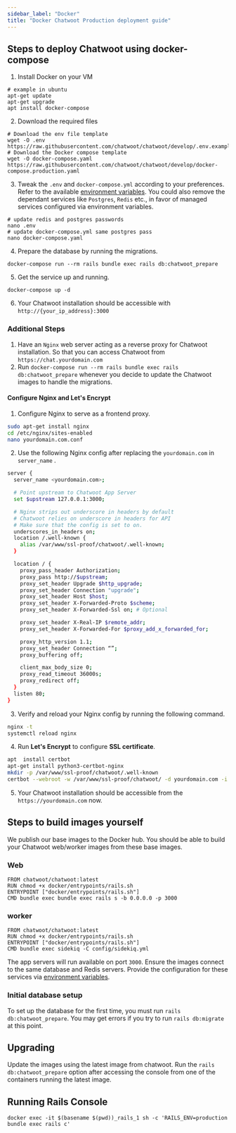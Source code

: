 ```yaml
---
sidebar_label: "Docker"
title: "Docker Chatwoot Production deployment guide"
---
```



## Steps to deploy Chatwoot using docker-compose

1) Install Docker on your VM
```
# example in ubuntu
apt-get update
apt-get upgrade
apt install docker-compose
```

2) Download the required files
```
# Download the env file template
wget -O .env https://raw.githubusercontent.com/chatwoot/chatwoot/develop/.env.example
# Download the Docker compose template
wget -O docker-compose.yaml https://raw.githubusercontent.com/chatwoot/chatwoot/develop/docker-compose.production.yaml
```

3) Tweak the `.env` and `docker-compose.yml` according to your preferences. Refer to the available [environment variables](/docs/self-hosted/configuration/environment-variables). You could also remove the dependant services like `Postgres`, `Redis` etc., in favor of managed services configured via environment variables.

```
# update redis and postgres passwords
nano .env
# update docker-compose.yml same postgres pass
nano docker-compose.yaml
```

4) Prepare the database by running the migrations.
```
docker-compose run --rm rails bundle exec rails db:chatwoot_prepare
```

5) Get the service up and running.
```
docker-compose up -d
```

6) Your Chatwoot installation should be accessible with `http://{your_ip_address}:3000`

### Additional Steps

1) Have an `Nginx` web server acting as a reverse proxy for Chatwoot installation. So that you can access Chatwoot from `https://chat.yourdomain.com`
2) Run `docker-compose run --rm rails bundle exec rails db:chatwoot_prepare` whenever you decide to update the Chatwoot images to handle the migrations.

#### Configure Nginx and **Let's Encrypt**

1. Configure Nginx to serve as a frontend proxy.

```bash
sudo apt-get install nginx
cd /etc/nginx/sites-enabled
nano yourdomain.com.conf
```

2. Use the following Nginx config after replacing the `yourdomain.com` in `server_name` .

```bash
server {
  server_name <yourdomain.com>;

  # Point upstream to Chatwoot App Server
  set $upstream 127.0.0.1:3000;

  # Nginx strips out underscore in headers by default
  # Chatwoot relies on underscore in headers for API
  # Make sure that the config is set to on.
  underscores_in_headers on;
  location /.well-known {
    alias /var/www/ssl-proof/chatwoot/.well-known;
  }

  location / {
    proxy_pass_header Authorization;
    proxy_pass http://$upstream;
    proxy_set_header Upgrade $http_upgrade;
    proxy_set_header Connection "upgrade";
    proxy_set_header Host $host;
    proxy_set_header X-Forwarded-Proto $scheme;
    proxy_set_header X-Forwarded-Ssl on; # Optional

    proxy_set_header X-Real-IP $remote_addr;
    proxy_set_header X-Forwarded-For $proxy_add_x_forwarded_for;

    proxy_http_version 1.1;
    proxy_set_header Connection “”;
    proxy_buffering off;

    client_max_body_size 0;
    proxy_read_timeout 36000s;
    proxy_redirect off;
  }
  listen 80;
}
```

3. Verify and reload your Nginx config by running the following command.

```bash
nginx -t
systemctl reload nginx
```

4. Run **Let's Encrypt** to configure **SSL certificate**.

```bash
apt  install certbot
apt-get install python3-certbot-nginx
mkdir -p /var/www/ssl-proof/chatwoot/.well-known
certbot --webroot -w /var/www/ssl-proof/chatwoot/ -d yourdomain.com -i nginx
```

5. Your Chatwoot installation should be accessible from the `https://yourdomain.com` now.


## Steps to build images yourself

We publish our base images to the Docker hub. You should be able to build your Chatwoot web/worker images from these base images.

### Web

```
FROM chatwoot/chatwoot:latest
RUN chmod +x docker/entrypoints/rails.sh
ENTRYPOINT ["docker/entrypoints/rails.sh"]
CMD bundle exec bundle exec rails s -b 0.0.0.0 -p 3000
```

### worker

```
FROM chatwoot/chatwoot:latest
RUN chmod +x docker/entrypoints/rails.sh
ENTRYPOINT ["docker/entrypoints/rails.sh"]
CMD bundle exec sidekiq -C config/sidekiq.yml
```

The app servers will run available on port `3000`. Ensure the images connect to the same database and Redis servers. Provide the configuration for these services via [environment variables](/docs/self-hosted/configuration/environment-variables).

### Initial database setup

To set up the database for the first time, you must run `rails db:chatwoot_prepare`. You may get errors if you try to run `rails db:migrate` at this point.

## Upgrading

Update the images using the latest image from chatwoot. Run the `rails db:chatwoot_prepare` option after accessing the console from one of the containers running the latest image.

## Running Rails Console

```
docker exec -it $(basename $(pwd))_rails_1 sh -c 'RAILS_ENV=production bundle exec rails c'
```
